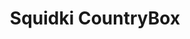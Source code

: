 ---
slug: squidki-countrybox
title: Squidki CountryBox
description: "Squidki CountryBox is an exciting online game. Play for free directly in your browser!"
icon: /images/new_mods/Sprunki CountryBox.png
url: https://wowtbc.net/sprunkin/countrybox/index.html
previewImage: /images/new_mods/Sprunki CountryBox.png
type: new mods

# SEO配置
seo:
  title: "Squidki CountryBox - Play Free Online Game | Fun Browser Games"
  description: "Squidki CountryBox - Play this fun online game for free in your browser. No download required!"
  ogImage: "/images/new_mods/Sprunki CountryBox.png"
  keywords: "squidki-countrybox, online game, browser game, free game, new mods game, play online"

videoUrls:
  - https://www.youtube.com/embed/example1
  - https://www.youtube.com/embed/example2

whyPlay:
  title: "Why Play Squidki CountryBox?"
  items:
    - "Immersive Gameplay: Squidki CountryBox offers an engaging and immersive gaming experience that will keep you entertained for hours"
    - "Challenging Levels: Test your skills with increasingly difficult challenges and obstacles"
    - "Beautiful Graphics: Enjoy stunning visuals and smooth animations that bring the game world to life"
    - "Regular Updates: New content and features are added regularly to keep the game fresh and exciting"
    - "Free to Play: Experience all the fun without spending a penny"
    - "Community Features: Connect with other players, share strategies, and compete for high scores"
    - "Cross-Platform: Play on any device with a web browser, no downloads required"

features:
  title: "Key Features of Squidki CountryBox"
  image: "/images/new_mods/Sprunki CountryBox.png"
  items:
    - "Intuitive Controls: Easy to learn controls make Squidki CountryBox accessible for players of all skill levels"
    - "Multiple Game Modes: Enjoy various gameplay options that provide different challenges and experiences"
    - "Character Customization: Personalize your gaming experience with unique characters and items"
    - "Achievement System: Complete special tasks to earn rewards and recognition"
    - "Leaderboards: Compete with players worldwide and see who can achieve the highest scores"

characteristics:
  title: "Game Characteristics"
  image: "/images/new_mods/Sprunki CountryBox.png"
  items:
    - "Genre: New mods game with elements of strategy and skill"
    - "Difficulty: Suitable for both casual gamers and those seeking a challenge"
    - "Play Time: Quick sessions or extended gameplay, depending on your preference"
    - "Art Style: Vibrant and engaging visuals that enhance the gaming experience"
    - "Sound Design: Immersive audio that complements the gameplay perfectly"

info: "Squidki CountryBox is an exciting online game that offers players a unique and engaging gaming experience. With its intuitive controls, stunning visuals, and challenging gameplay, Squidki CountryBox provides hours of entertainment for players of all ages and skill levels. Whether you're looking for a quick gaming session during a break or an extended play session, Squidki CountryBox delivers an immersive experience that will keep you coming back for more. The game features multiple levels of increasing difficulty, ensuring that players are constantly challenged as they progress. With regular updates adding new content and features, Squidki CountryBox remains fresh and exciting, providing endless entertainment options for its growing community of players."

howToPlayIntro: "Welcome to Squidki CountryBox! This guide will walk you through the basics and help you master the game. Whether you're a beginner or looking to improve your skills, these tips and instructions will enhance your gaming experience."

howToPlaySteps:
  - title: "Getting Started"
    description: "Begin your Squidki CountryBox adventure by familiarizing yourself with the controls. Use your keyboard or mouse to navigate through the game interface. The tutorial will guide you through the basic mechanics and help you understand the objectives."
  - title: "Understanding the Objectives"
    description: "In Squidki CountryBox, your main goal is to progress through levels by completing specific objectives. Each level presents unique challenges that require different strategies and approaches."
  - title: "Mastering the Controls"
    description: "Practice using the controls to improve your precision and reaction time. Squidki CountryBox requires quick reflexes and strategic thinking to overcome obstacles and defeat opponents."
  - title: "Utilizing Power-ups"
    description: "Collect power-ups throughout the game to enhance your abilities and overcome difficult challenges. Each power-up offers unique advantages that can be crucial for success."
  - title: "Developing Strategies"
    description: "As you progress in Squidki CountryBox, develop effective strategies for different scenarios. Analyze patterns, anticipate challenges, and adapt your approach to maximize your performance."

faq:
  title: "Frequently Asked Questions about Squidki CountryBox"
  items:
    - question: "Is Squidki CountryBox free to play?"
      answer: "Yes, Squidki CountryBox is completely free to play directly in your web browser. No downloads or purchases are required to enjoy the full game experience."
    - question: "Can I play Squidki CountryBox on mobile devices?"
      answer: "Yes, Squidki CountryBox is optimized for both desktop and mobile play. You can enjoy the game on any device with a web browser and internet connection."
    - question: "Are there any in-game purchases?"
      answer: "While Squidki CountryBox is free to play, there may be optional in-game purchases available for cosmetic items or additional features that don't affect core gameplay."
    - question: "How often is Squidki CountryBox updated?"
      answer: "The developers regularly update Squidki CountryBox with new content, features, and improvements based on player feedback and game performance."
    - question: "Can I play Squidki CountryBox offline?"
      answer: "Currently, Squidki CountryBox requires an internet connection to play as it's a browser-based online game."
    - question: "Is Squidki CountryBox suitable for children?"
      answer: "Yes, Squidki CountryBox is designed to be family-friendly and suitable for players of all ages."
    - question: "How do I report bugs or issues?"
      answer: "If you encounter any problems while playing Squidki CountryBox, you can report them through the game's support page or contact the developers directly through their website."
    - question: "Still Have Questions?"
      answer: "If you have additional questions about Squidki CountryBox that aren't covered in this FAQ, please visit our support center or contact our customer service team for assistance."
---